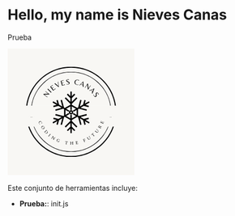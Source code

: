 # Hello, my name is Nieves Canas

Prueba

![Presentación del contenido](img/NC_Logo.png)

Este conjunto de herramientas incluye:
- **Prueba:**: init.js


